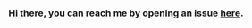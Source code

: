 ### Hi there, you can reach me by opening an issue [here](https://github.com/GaziYucel/GaziYucel/issues).
